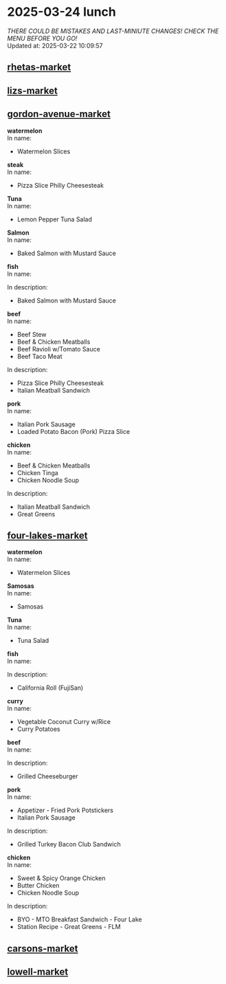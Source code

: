 # 2025-03-24 lunch  
*THERE COULD BE MISTAKES AND LAST-MINIUTE CHANGES! CHECK THE MENU BEFORE YOU GO!*  
Updated at: 2025-03-22 10:09:57  
## [rhetas-market](https://wisc-housingdining.nutrislice.com/menu/rhetas-market/lunch/2025-03-24)  
## [lizs-market](https://wisc-housingdining.nutrislice.com/menu/lizs-market/lunch/2025-03-24)  
## [gordon-avenue-market](https://wisc-housingdining.nutrislice.com/menu/gordon-avenue-market/lunch/2025-03-24)  
**watermelon**  
In name:   
 - Watermelon Slices  
  
**steak**  
In name:   
 - Pizza Slice Philly Cheesesteak  
  
**Tuna**  
In name:   
 - Lemon Pepper Tuna Salad  
  
**Salmon**  
In name:   
 - Baked Salmon with Mustard Sauce  
  
**fish**  
In name:   
  
In description:   
 - Baked Salmon with Mustard Sauce  
  
**beef**  
In name:   
 - Beef Stew  
 - Beef & Chicken Meatballs  
 - Beef Ravioli w/Tomato Sauce  
 - Beef Taco Meat  
  
In description:   
 - Pizza Slice Philly Cheesesteak  
 - Italian Meatball Sandwich  
  
**pork**  
In name:   
 - Italian Pork Sausage  
 - Loaded Potato Bacon (Pork) Pizza Slice  
  
**chicken**  
In name:   
 - Beef & Chicken Meatballs  
 - Chicken Tinga  
 - Chicken Noodle Soup  
  
In description:   
 - Italian Meatball Sandwich  
 - Great Greens  
  
## [four-lakes-market](https://wisc-housingdining.nutrislice.com/menu/four-lakes-market/lunch/2025-03-24)  
**watermelon**  
In name:   
 - Watermelon Slices  
  
**Samosas**  
In name:   
 - Samosas  
  
**Tuna**  
In name:   
 - Tuna Salad  
  
**fish**  
In name:   
  
In description:   
 - California Roll  (FujiSan)  
  
**curry**  
In name:   
 - Vegetable Coconut Curry w/Rice  
 - Curry Potatoes  
  
**beef**  
In name:   
  
In description:   
 - Grilled Cheeseburger  
  
**pork**  
In name:   
 - Appetizer -  Fried Pork Potstickers  
 - Italian Pork Sausage  
  
In description:   
 - Grilled Turkey Bacon Club Sandwich  
  
**chicken**  
In name:   
 - Sweet & Spicy Orange Chicken  
 - Butter Chicken  
 - Chicken Noodle Soup  
  
In description:   
 - BYO - MTO Breakfast Sandwich - Four Lake  
 - Station Recipe - Great Greens - FLM  
  
## [carsons-market](https://wisc-housingdining.nutrislice.com/menu/carsons-market/lunch/2025-03-24)  
## [lowell-market](https://wisc-housingdining.nutrislice.com/menu/lowell-market/lunch/2025-03-24)  
  
